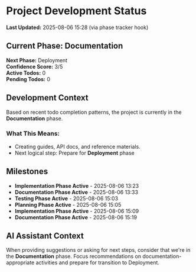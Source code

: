 # Project Development Status

**Last Updated:** 2025-08-06 15:28 (via phase tracker hook)

## Current Phase: Documentation

**Next Phase:** Deployment  
**Confidence Score:** 3/5  
**Active Todos:** 0  
**Pending Todos:** 0

## Development Context

Based on recent todo completion patterns, the project is currently in the **Documentation** phase.

### What This Means:

- Creating guides, API docs, and reference materials.
- Next logical step: Prepare for **Deployment** phase

## Milestones

- **Implementation Phase Active** - 2025-08-06 13:23
- **Documentation Phase Active** - 2025-08-06 13:33
- **Testing Phase Active** - 2025-08-06 15:03
- **Planning Phase Active** - 2025-08-06 15:05
- **Implementation Phase Active** - 2025-08-06 15:09
- **Documentation Phase Active** - 2025-08-06 15:19

## AI Assistant Context

When providing suggestions or asking for next steps, consider that we're in the **Documentation** phase.
Focus recommendations on documentation-appropriate activities and prepare for transition to Deployment.
